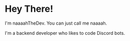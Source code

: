 # Hey There!
I'm naaaahTheDev. You can just call me naaaah.

I'm a backend developer who likes to code Discord bots.

